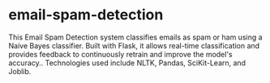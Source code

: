 # email-spam-detection
This Email Spam Detection system classifies emails as spam or ham using a Naive Bayes classifier. Built with Flask, it allows real-time classification and provides feedback to continuously retrain and improve the model's accuracy.. Technologies used include NLTK, Pandas, SciKit-Learn, and Joblib. 
